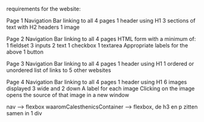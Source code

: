 requirements for the website:

Page 1
    Navigation Bar linking to all 4 pages
    1 header using H1
    3 sections of text with H2 headers
    1 image

Page 2
    Navigation Bar linking to all 4 pages
    HTML form with a minimum of:
    1 fieldset
    3 inputs
    2 text
    1 checkbox
    1 textarea
    Appropriate labels for the above
    1 button

Page 3
    Navigation Bar linking to all 4 pages
    1 header using H1
    1 ordered or unordered list of links to 5 other websites

Page 4
    Navigation Bar linking to all 4 pages
    1 header using H1
    6 images displayed 3 wide and 2 down
    A label for each image
    Clicking on the image opens the source of that image in a new window




nav --> flexbox
waaromCalesthenicsContainer --> flexbox, de h3 en p zitten samen in 1 div

